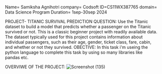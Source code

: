 Name= Samiksha Agnihotri
company= Codsoft
ID=CS11WX387765
domain= Data Science
Program Duration= 1sep-30sep 2024

PROJECT- TITANIC SURVIVAL PREDICTION
QUESTION: Use the Titanic dataset to build a model that predicts whether a
passenger on the Titanic survived or not. This is a classic beginner
project with readily available data.
The dataset typically used for this project contains information
about individual passengers, such as their age, gender, ticket
class, fare, cabin, and whether or not they survived.
OBECTIVE: In this task i'm useing the python language to complete this task by using so many libraries like pandas etc.

OVERVIWE OF THE PROJECT: ![Screenshot (135)](https://github.com/user-attachments/assets/a413266d-eb4f-4909-813a-0dcfd12bdd52)

